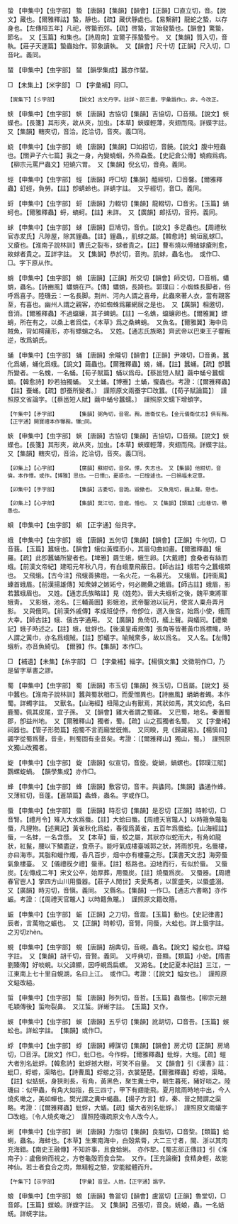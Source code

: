 <!-- { "loadSidebar": true } -->
蛰	【申集中】【虫字部】	蟄	【唐韻】【集韻】【韻會】【正韻】□直立切，音。【說文】藏也。【爾雅釋詁】蟄，靜也。【疏】藏伏靜處也。【易繫辭】龍蛇之蟄，以存身也。【左傳桓五年】凡祀，啓蟄而郊。【疏】啓蟄，言始發蟄也。【韻會】驚蟄，節名。　又【玉篇】和集也。【詩周南】宜爾子孫蟄蟄兮。　又【集韻】質入切，音執。【莊子天運篇】蟄蟲始作。郭象讀執。　又【韻會】尺十切【正韻】尺入切，□音叱。義同。

蝅	【申集中】【虫字部】	蝅	【韻學集成】蠶亦作蝅。

□	【未集上】【米字部】	□	【字彙補】同□。

	【寅集下】【彡字部】		【說文】古文丹字。註詳丶部三畫。字彙譌作□，非，今改正。

蛱	【申集中】【虫字部】	蛺	【唐韻】古協切【集韻】吉協切，□音頰。【說文】蛺蝶也。【長箋】其形夾，故从夾，加虫。【本草】蛺蝶輕薄，夾翅而飛。詳蝶字註。　又【集韻】轄夾切，音洽。訖洽切，音夾。義□同。

蛲	【申集中】【虫字部】	蟯	【唐韻】【集韻】□如招切，音饒。【說文】腹中短蟲也。【關尹子六七篇】我之一身，內變蟯蛔，外烝蝨蚤。【史記倉公傳】蟯瘕爲病。【柳宗元罵尸蟲文】短蟯穴胃。　又【集韻】倪幺切，音堯。義同。

蛵	【申集中】【虫字部】	蛵	【唐韻】呼□切【集韻】醯經切，□音馨。【爾雅釋蟲】虰蛵，負勞。【註】卽蜻蛉也。詳蜻字註。　又乎經切，音□。義同。

蛶	【申集中】【虫字部】	蛶	【唐韻】力輟切【集韻】龍輟切，□音劣。【玉篇】螪蚵也。【爾雅釋蟲】蛶，螪蚵。【註】未詳。　又【廣韻】郞括切，音捋。義同。

蛷	【申集中】【虫字部】	蛷	【唐韻】巨鳩切，音仇。【說文】多足蟲也。【周禮秋官赤犮氏】凡隙屋，除其貍蟲。【註】貍蟲，，肌蛷之屬。【韓愈詩】蜿垣亂蛷□。　又瘡也。【淮南子說林訓】曹氏之裂布，蛷者貴之。【註】曹布燒以傅蝫蛷瘡則愈，故蛷者貴之。互詳字註。　又【集韻】恭於切，音拘。肌蛷，蟲名也。　或作□、□。字下原从作。

蛸	【申集中】【虫字部】	蛸	【唐韻】【正韻】所交切【韻會】師交切，□音梢。蠨蛸，蟲名。【詩豳風】蠨蛸在戸。【傳】蠨蛸，長踦也。郭璞曰：小蜘蛛長脚者，俗呼爲喜子。陸璣云：一名長脚。荆州、河內人謂之喜母，此蟲來著人衣，當有親客至，有喜也。幽州人謂之親客，亦如蜘蛛爲羅網居之是也。　又【廣韻】相邀切，音消。【爾雅釋蟲】不過蟷蠰，其子蜱蛸。【註】一名蟭，蟷蠰卵也。【爾雅翼】螵蛸，所在有之，以桑上者爲佳，《本草》爲之桑蜱蛸。　又魚名。【爾雅翼】海中烏賊魚，背如樗蒱形，亦有螵蛸之名。　又姓。【通志氏族略】齊武帝以巴東王子響叛逆，攺爲蛸氏。

蛹	【申集中】【虫字部】	蛹	【唐韻】余隴切【韻會】【正韻】尹竦切，□音勇。蠶化爲蛹，蛹化爲蛾。【說文】繭蟲也。【爾雅釋蟲】螝，蛹。【註】蠶蛹。【疏】卽蠶所變者。一名螝，一名蛹。【荀子賦篇】蛹以爲母。【蔡邕短人賦】繭中蛹兮蠶蠕蝢。【韓愈詩】眇若抽獨蛹。　又土蛹。【博雅】土蛹，蠁蟲也。考證：〔【爾雅釋蟲】【註】蚕蛹。【疏】卽蚕所變者。〕　謹照原文兩蚕字□改蠶。〔【荀子賦論篇】〕　謹照原文省論字。〔【蔡邕短人賦】繭中蛹兮蠶蠕。〕　謹照原文蠕下增蝢字。 

	【午集中】【矛字部】		【集韻】弼角切，音雹。矟，唐衞仗名。【金元儀衞仗志】俱有矟。　【正字通】開寶禮本作犦矟。犦□同。

蛺	【申集中】【虫字部】	蛺	【唐韻】古協切【集韻】吉協切，□音頰。【說文】蛺蝶也。【長箋】其形夾，故从夾，加虫。【本草】蛺蝶輕薄，夾翅而飛。詳蝶字註。　又【集韻】轄夾切，音洽。訖洽切，音夾。義□同。

	【卯集上】【心字部】		【廣韻】蘇紺切，音俕。憛，失志也。　又【集韻】他紺切，音僋。本作憛。或作。【博雅】思也。一曰憛□，憂惑也。一曰惶遽也。一曰禍福未定意。

	【卯集中】【手字部】		【集韻】古委切，音詭。毀撤也。　又魚鬼切，巍上聲。懸也。

	【卯集上】【心字部】		【集韻】莫江切，音庬。惛也。　又【集韻】【類篇】□尨巷切。戇愚也。

蛽	【申集中】【虫字部】	蛽	【正字通】俗貝字。

蛾	【申集中】【虫字部】	蛾	【唐韻】五何切【集韻】【韻會】【正韻】牛何切，□音莪。【玉篇】蠶蛾也。【韻會】蛾似黃蝶而小，其眉句曲如畫。【爾雅釋蟲】蛾羅。【疏】此卽蠶蛹所變者也。【埤雅】繭生蛾，蛾生卵。【大戴禮】食桑者有絲而蛾。【前漢文帝紀】建昭元年秋八月，有白蛾羣飛蔽日。【師古註】蛾若今之蠶蛾類也。　又飛蛾。【古今注】飛蛾善拂燈。一名火花，一名慕光。　又蛾眉。【詩衞風】螓首蛾眉。【前漢揚雄傳】知衆嫭之嫉妬兮，何必颺纍之蛾眉。【師古註】蛾眉，影若蠶蛾眉也。　又姓。【通志氏族略註】見《姓苑》。晉大夫蛾析之後，魏平東將軍蛾靑。　又影蛾，池名。【三輔黃圖】影蛾池，武帝鑿池以玩月，使宮人乗舟弄月影。　又與俄同。【前漢外戚傳】孝成班偼伃，帝卽位，選入後宮，始爲小使，蛾而大幸。【師古註】蛾、俄古字通用。　又【廣韻】魚倚切，艤上聲。與蟻同。【禮樂記】蛾子時述之。【註】蛾，蚍蜉也。【後漢皇甫規傳】張角等皆著黃巾爲標幟，時人謂之黃巾，亦名爲蛾賊。【註】卽蟻字。喻賊衆多，故以爲名。　又人名。【左傳】蛾析。亦音魚綺切。　【爾雅】作。【集韻】本作□。

□	【補遺】【未集】【糸字部】	□	【字彙補】緇字。【楊愼文集】文徵明作□，乃是留字草書之謬。

蜀	【申集中】【虫字部】	蜀	【唐韻】市玉切【集韻】殊玉切，□音屬。【說文】葵中蠶也。【淮南子說林訓】蠶與蜀狀相□，而愛憎異也。【詩豳風】蜎蜎者蠋。本作蜀。詳蠋字註。　又獸名。【山海經】杻陽之山有獸焉，其狀如馬，其文如虎，名曰鹿蜀。佩其皮尾，宜子孫。　又【韻會】雞大者謂之蜀雞。　又巴蜀，地名。秦置蜀郡，卽益州地。　又【爾雅釋山】獨者，蜀。【疏】山之孤獨者名蜀。　又【字彙補】祠器也。【管子形勢篇】抱蜀不言而廟堂旣脩。　又同睽，見《歸藏易》。【楊愼曰】蠲字從蜀爲聲，音圭，則蜀固有圭音矣。考證：〔【爾雅釋山】獨山，蜀。〕　謹照原文獨山改獨者。 

蜁	【申集中】【虫字部】	蜁	【唐韻】似宣切，音旋。蜁蝸，蝸螺也。【郭璞江賦】鸚螺蜁蝸。　【韻學集成】亦作□。

蜂	【申集中】【虫字部】	蜂	【唐韻】敷容切，音丰。與蠭同。【集韻】蠭通作蜂。　又薄紅切，音蓬。【蒼頡篇】螽蜂，蟲名。字或作□。

蜃	【申集中】【虫字部】	蜃	【唐韻】時忍切【集韻】是忍切【正韻】時軫切，□音腎。【禮月令】雉入大水爲蜃。【註】大蛤曰蜃。【周禮天官鼈人】以時簎魚鼈龜蜃，凡貍物。【述異記】黃雀秋化爲蛤，春復爲黃雀，五百年爲蜃蛤。【山海經註】蜃，一名蚌，一名含漿。　又【本草】蜃，蛟之屬，其狀亦似蛇而大，有角如龍狀，紅鬣，腰以下鱗盡逆，食燕子。能吁氣成樓臺城郭之狀，將雨卽見，名蜃樓，亦曰海市。其脂和蠟作燭，香凡百步，烟中亦有樓臺之形。【漢書天文志】海旁蜃氣象樓臺。　又【儀禮旣夕禮】蜃車。【註】柩路也。迫地而行，有似於蜃。　又蜃炭。【左傳成二年】宋文公卒，始厚葬，用蜃炭。【註】燒蜃爲炭。　又蜃器。【周禮春官鬯人】掌四方山川用蜃器。【莊子人閒世】夫愛馬者，以筐盛矢，以蜃盛溺。　又【廣韻】時刃切，音愼。義同。　又縣名。【集韻】一作□。【通志六書略】亦作蜄。考證：〔【周禮天官鼈人】以時籍魚鼈。〕　謹照原文籍改簎。 

蜄	【申集中】【虫字部】	蜄	【正韻】之刀切，音震。【玉篇】動也。【史記律書】辰者，言萬物之蜄也。　又【正韻】時軫切，音腎。同蜃，大蛤也。詳上蜃字註。之刃切zhèn。

蜆	【申集中】【虫字部】	蜆	【唐韻】胡典切，音峴。蟲名。【說文】縊女也。詳螠字註。　又【集韻】胡千切，音賢。義同。　又呼典切，音顯。【類篇】小蛤。【隋書劉臻傳】好啖蜆。以父諱顯，因呼蜆爲扁螺。　又湖名。【史記夏本紀註】三江，一江東南上七十里自蜆湖，名曰上江。　或作□。考證：〔【說文】螠女也。〕　謹照原文螠改縊。 

蜇	【申集中】【虫字部】	蜇	【唐韻】陟列切，音哲。【玉篇】蟲螫也。【柳宗元題毛穎傳後】蜇吻裂鼻。　又江蜇。詳蜥字註。　【玉篇】又作。

蜈	【申集中】【虫字部】	蜈	【唐韻】五乎切【集韻】訛胡切，□音吾。【玉篇】蜈蚣也。詳蚣字註。　【集韻】或作□。

蜉	【申集中】【虫字部】	蜉	【唐韻】縛謀切【集韻】【韻會】房尤切【正韻】房鳩切，□音浮。【說文】作□，蚍□也。今作蜉。【爾雅釋蟲】蚍蜉，大螘。【疏】螘大者別名蚍蜉。【韓愈詩】蚍蜉撼大樹，可笑不自量。　又【韻會】引《漢書》註：蚍□，蜉蝣，渠略也。【詩曹風】蜉蝣之羽，衣裳楚楚。【爾雅釋蟲】蜉蝣，渠略。【註】似蛣蜣，身狹則長，有角，黃黑色，聚生糞土中，朝生暮死，豬好啖之。陸璣曰：似甲蟲，有角大如指，長三四寸，甲下有翅能飛。夏月隂雨時地中出，今人燒炙噉之，美如蟬也。樊光謂之糞中蝎蟲。【揚子方言】蜉，秦、晉之閒謂之渠略。考證：〔【爾雅釋蟲】蚍蜉，大蟻。【疏】蟻大者別名蚍蜉。〕　謹照原文兩蟻字□改螘。〔令人燒炙噉之〕　謹照陸璣疏原文令人改今人。 

蜊	【申集中】【虫字部】	蜊	【唐韻】力脂切【集韻】良脂切，□音棃。【類篇】蛤蜊，蟲名。海蚌也。【本草】生東南海中，白殻紫脣，大二三寸者，閩、浙以其肉充海錯。【南史王融傳】不知許事，且食蛤蜊。　亦作犂。【蜀志郤正傳註】引《淮南子》：盧傲俯而視之，方卷龜殻而食合棃。　又作。【王充論衡】食精身輕，故能神仙。若士者食合之肉，無精輕之驗，安能縱體而升。

	【午集下】【示字部】		【字彙】音呈。人姓。【正字通】譌字。

蜋	【申集中】【虫字部】	蜋	【唐韻】魯當切【韻會】盧當切【正韻】魯堂切，□音郞。【玉篇】螳蜋。詳螳字註。　又【集韻】呂張切，音良。蜣蜋，蟲。一名蛣蜣。詳蜣字註。

